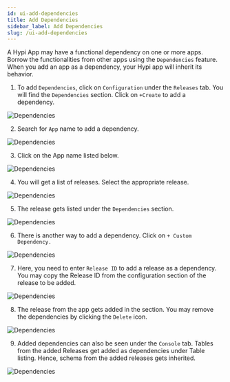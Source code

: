 ```yaml
---
id: ui-add-dependencies
title: Add Dependencies
sidebar_label: Add Dependencies
slug: /ui-add-dependencies
---
```


A Hypi App may have a functional dependency on one or more apps. Borrow the functionalities from other apps using the `Dependencies` feature. When you add an app as a dependency, your Hypi app will inherit its behavior.

1. To add `Dependencies`, click on `Configuration` under the `Releases` tab. You will find the `Dependencies` section. Click on `+Create` to add a dependency.

![Dependencies](/img/UI-Dependencies-1.PNG)

2. Search for `App` name to add a dependency.

![Dependencies](/img/UI-Dependencies-2.PNG)

3. Click on the App name listed below.

![Dependencies](/img/UI-Dependencies-3.PNG)

4. You will get a list of releases. Select the appropriate release.

![Dependencies](/img/UI-Dependencies-4.PNG)

5. The release gets listed under the `Dependencies` section.

![Dependencies](/img/UI-Dependencies-5.PNG)

6. There is another way to add a dependency. Click on `+ Custom Dependency.`

![Dependencies](/img/UI-Dependencies-6.PNG)

7. Here, you need to enter `Release ID` to add a release as a dependency. You may copy the Release ID from the configuration section of the release to be added.

![Dependencies](/img/UI-Dependencies-7.PNG)

8. The release from the app gets added in the section. You may remove the dependencies by clicking the `Delete` icon.

![Dependencies](/img/UI-Dependencies-8.PNG)

9. Added dependencies can also be seen under the `Console` tab. Tables from the added Releases get added as dependencies under Table listing. Hence, schema from the added releases gets inherited.

![Dependencies](/img/UI-Dependencies-9.PNG)

